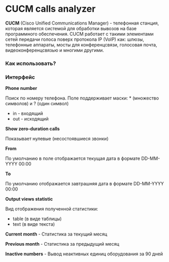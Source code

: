 CUCM calls analyzer
=====================

**CUCM** (Cisco Unified Communications Manager) - телефонная станция, которая является системой для обработки вывозов на базе программного обеспечения. CUCM работает с такими элементами сетей передачи голоса поверх протокола IP (VoIP) как: шлюзы, телефонные аппараты, мосты для конференцсвязи, голосовая почта, видеоконференцсвязью и многими другими.

### Как использовать?

### Интерфейс

**Phone number**

Поиск по номеру телефона. Поле поддерживает маски: * (множество символов) и ? (один символ)

* in - входящий
* out - исходящий

**Show zero-duration calls**

Показывает нулевые (несостоявшиеся звонки)

**From**

По умолчанию в поле отображается текущая дата в формате DD-MM-YYYY 00:00

**To**

По умолчанию отображается завтрашняя дата в формате DD-MM-YYYY 00:00

**Output views statistic**

Вид отображения полученной статистики:

* table (в виде таблицы)
* text (в виде текста)


**Current month** - Статистика за текущий месяц

**Previous month** - Статистика за предыдущий месяц

**Inactive numbers** - Вывод неактивных единиц оборудования за 90 дней